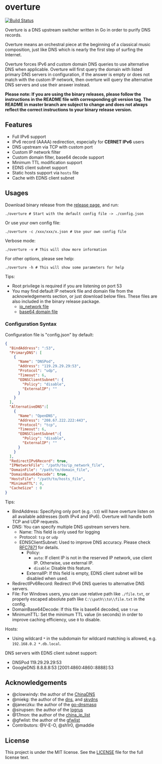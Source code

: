 # overture
[![Build Status](https://travis-ci.org/holyshawn/overture.png)](https://travis-ci.org/holyshawn/overture)

Overture is a DNS upstream switcher written in Go in order to purify DNS records.

Overture means an orchestral piece at the beginning of a classical music composition, just like DNS which is nearly the 
first step of surfing the Internet.

Overture forces IPv6 and custom domain DNS queries to use alternative DNS when applicable. Overture will first query the
 domain with listed primary DNS servers in configuration, if the answer is empty or does not match with the custom IP
 network, then overture will query the alternative DNS servers and use their answer instead.

**Please note: If you are using the binary releases, please follow the instructions in the README file with 
corresponding git version tag. The README in master branch are subject to change and does not always reflect the correct
 instructions to your binary release version.**

## Features

+ Full IPv6 support
+ IPv6 record (AAAA) redirection, especially for **CERNET IPv6** users
+ DNS upstream via TCP with custom port
+ Custom IP network filter
+ Custom domain filter, base64 decode support
+ Minimum TTL modification support
+ EDNS client subnet support
+ Static hosts support via `hosts` file
+ Cache with EDNS client subnet

## Usages

Download binary release from the [release page](https://github.com/holyshawn/overture/releases), and run:

    ./overture # Start with the default config file -> ./config.json

Or use your own config file:

    ./overture -c /xxx/xxx/x.json # Use your own config file

Verbose mode:

    ./overture -v # This will show more information
    
For other options, please see help:

    ./overture -h # This will show some parameters for help

Tips:

+ Root privilege is required if you are listening on port 53
+ You may find default IP network file and domain file from the acknowledgements section, or just download below files.
  These files are also included in the binary release package.
  + [ip_network file ](https://github.com/17mon/china_ip_list/raw/master/china_ip_list.txt)
  + [base64 domain file](https://github.com/gfwlist/gfwlist/raw/master/gfwlist.txt)

###  Configuration Syntax

Configuration file is "config.json" by default:

```json
{
  "BindAddress": ":53",
  "PrimaryDNS": [
    {
      "Name": "DNSPod",
      "Address": "119.29.29.29:53",
      "Protocol": "udp",
      "Timeout": 6,
      "EDNSClientSubnet": {
        "Policy": "disable",
        "ExternalIP": ""
      }
    }
  ],
  "AlternativeDNS":[
    {
      "Name": "OpenDNS",
      "Address": "208.67.222.222:443",
      "Protocol": "tcp",
      "Timeout": 6,
      "EDNSClientSubnet":{
        "Policy": "disable",
        "ExternalIP": ""
      }
    }
  ],
  "RedirectIPv6Record": true,
  "IPNetworkFile": "/path/to/ip_network_file",
  "DomainFile": "/path/to/domain_file",
  "DomainBase64Decode": true,
  "HostsFile": "/path/to/hosts_file",
  "MinimumTTL": 0,
  "CacheSize" : 0
}
```

Tips:

+ BindAddress: Specifying only port (e.g. `:53`) will have overture listen on all available addresses (both IPv4 and 
IPv6). Overture will handle both TCP and UDP requests.
+ DNS: You can specify multiple DNS upstream servers here.
    + Name: This field is only used for logging
    + Protocol: `tcp` or `udp`
    + EDNSClientSubnet: Used to improve DNS accuracy. Please check [RFC7871](https://tools.ietf.org/html/rfc7871) for 
    details.
        + Policy: 
            + `auto`: If client IP is not in the reserved IP network, use client IP. Otherwise, use external IP.
            + `disable`: Disable this feature.
        + ExternalIP: If this field is empty, EDNS client subnet will be disabled when used.
+ RedirectIPv6Record: Redirect IPv6 DNS queries to alternative DNS servers.
+ File: For Windows users, you can use relative path like `./file.txt`, or properly escaped absolute path like 
  `C:\\path\\to\\file.txt` in the config.
+ DomainBase64Decode: If this file is base64 decoded, use `true`
+ MinimumTTL: Set the minimum TTL value (in seconds) in order to improve caching efficiency, use `0` to disable.

Hosts: 

+ Using wildcard `*` in the subdomain for wildcard matching is allowed, e.g. `192.168.0.2 *.db.local`.

DNS servers with EDNS client subnet support:

+ DNSPod 119.29.29.29:53
+ GoogleDNS 8.8.8.8:53 \[2001:4860:4860::8888\]:53

## Acknowledgements

+ @clowwindy: the author of the [ChinaDNS](https://github.com/shadowsocks/ChinaDNS)
+ @miekg: the author of the [dns](https://github.com/miekg/dns), and [skydns](https://github.com/skynetservices/skydns)
+ @janeczku: the author of the [go-dnsmasq](https://github.com/janeczku/go-dnsmasq)
+ @sirupsen: the author of the [logrus](https://github.com/Sirupsen/logrus)
+ @17mon: the author of the [china_ip_list](https://github.com/17mon/china_ip_list)
+ @gfwlist: the author of the [gfwlist](https://github.com/gfwlist/gfwlist)
+ Contributors: @V-E-O, @sh1r0, @maddie

## License

This project is under the MIT license. See the [LICENSE](LICENSE) file for the full license text.
